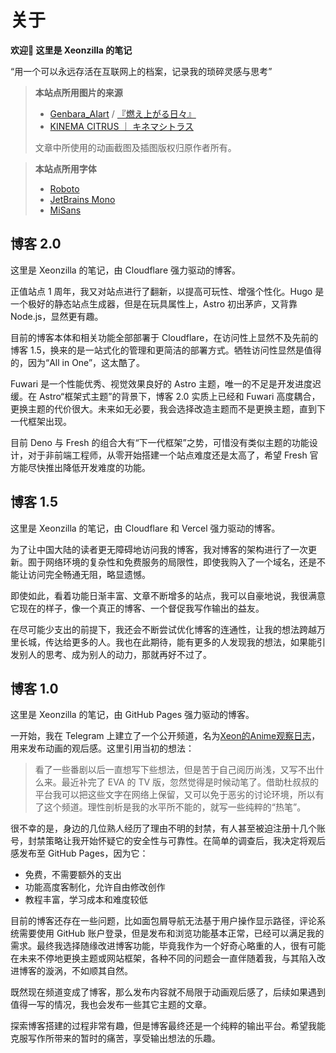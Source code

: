# 关于
**欢迎👋 这里是 Xeonzilla 的笔记**

“用一个可以永远存活在互联网上的档案，记录我的琐碎灵感与思考”

>**本站点所用图片的来源**
>- [Genbara_AIart](https://www.pixiv.net/users/93339628) / [『燃え上がる日々』](https://www.pixiv.net/artworks/113526551)
>- [KINEMA CITRUS ｜ キネマシトラス](https://kinemacitrus.biz/)
>
>文章中所使用的动画截图及插图版权归原作者所有。

>**本站点所用字体**
>- [Roboto](https://fonts.google.com/specimen/Roboto)
>- [JetBrains Mono](https://www.jetbrains.com/lp/mono/)
>- [MiSans](https://hyperos.mi.com/font/zh/)

## 博客 2.0
这里是 Xeonzilla 的笔记，由 Cloudflare 强力驱动的博客。

正值站点 1 周年，我又对站点进行了翻新，以提高可玩性、增强个性化。Hugo 是一个极好的静态站点生成器，但是在玩具属性上，Astro 初出茅庐，又背靠 Node.js，显然更有趣。

目前的博客本体和相关功能全部部署于 Cloudflare，在访问性上显然不及先前的博客 1.5，换来的是一站式化的管理和更简洁的部署方式。牺牲访问性显然是值得的，因为“All in One”，这太酷了。

Fuwari 是一个性能优秀、视觉效果良好的 Astro 主题，唯一的不足是开发进度迟缓。在 Astro“框架式主题”的背景下，博客 2.0 实质上已经和 Fuwari 高度耦合，更换主题的代价很大。未来如无必要，我会选择改造主题而不是更换主题，直到下一代框架出现。

目前 Deno 与 Fresh 的组合大有“下一代框架”之势，可惜没有类似主题的功能设计，对于非前端工程师，从零开始搭建一个站点难度还是太高了，希望 Fresh 官方能尽快推出降低开发难度的功能。

## 博客 1.5
这里是 Xeonzilla 的笔记，由 Cloudflare 和 Vercel 强力驱动的博客。

为了让中国大陆的读者更无障碍地访问我的博客，我对博客的架构进行了一次更新。囿于网络环境的复杂性和免费服务的局限性，即使我购入了一个域名，还是不能让访问完全畅通无阻，略显遗憾。

即使如此，看着功能日渐丰富、文章不断增多的站点，我可以自豪地说，我很满意它现在的样子，像一个真正的博客、一个督促我写作输出的益友。

在尽可能少支出的前提下，我还会不断尝试优化博客的连通性，让我的想法跨越万里长城，传达给更多的人。我也在此期待，能有更多的人发现我的想法，如果能引发别人的思考、成为别人的动力，那就再好不过了。

## 博客 1.0
这里是 Xeonzilla 的笔记，由 GitHub Pages 强力驱动的博客。

一开始，我在 Telegram 上建立了一个公开频道，名为[Xeon的Anime观察日志](https://t.me/XeonAnimeLog)，用来发布动画的观后感。这里引用当初的想法：

>看了一些番剧以后一直想写下些想法，但是苦于自己阅历尚浅，又写不出什么来。最近补完了 EVA 的 TV 版，忽然觉得是时候动笔了。借助杜叔叔的平台我可以把这些文字在网络上保留，又可以免于恶劣的讨论环境，所以有了这个频道。理性剖析是我的水平所不能的，就写一些纯粹的“热笔”。

很不幸的是，身边的几位熟人经历了理由不明的封禁，有人甚至被迫注册十几个账号，封禁策略让我开始怀疑它的安全性与可靠性。在简单的调查后，我决定将观后感发布至 GitHub Pages，因为它：

- 免费，不需要额外的支出
- 功能高度客制化，允许自由修改创作
- 教程丰富，学习成本和难度较低

目前的博客还存在一些问题，比如面包屑导航无法基于用户操作显示路径，评论系统需要使用 GitHub 账户登录，但是发布和浏览功能基本正常，已经可以满足我的需求。最终我选择随缘改进博客功能，毕竟我作为一个好奇心略重的人，很有可能在未来不停地更换主题或网站框架，各种不同的问题会一直伴随着我，与其陷入改进博客的漩涡，不如顺其自然。

既然现在频道变成了博客，那么发布内容就不局限于动画观后感了，后续如果遇到值得一写的情况，我也会发布一些其它主题的文章。

探索博客搭建的过程非常有趣，但是博客最终还是一个纯粹的输出平台。希望我能克服写作所带来的暂时的痛苦，享受输出想法的乐趣。
